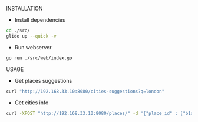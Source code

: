 INSTALLATION

- Install dependencies
```bash
cd ./src/
glide up --quick -v
```
- Run webserver
```bash
go run ./src/web/index.go
```

USAGE
- Get places suggestions
```bash
curl "http://192.168.33.10:8080/cities-suggestions?q=london"
```
- Get cities info
```bash
curl -XPOST "http://192.168.33.10:8080/places/" -d '{"place_id" : ["b1a8b96daab5065cf4a08f953e577c34cdf769c0"]}'
```
